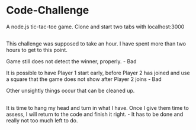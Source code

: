 # Code-Challenge
A node.js tic-tac-toe game. Clone and start two tabs with localhost:3000

##

This challenge was supposed to take an hour. I have spent more than two hours to get to this point. 

Game still does not detect the winner, properly. - Bad

It is possible to have Player 1 start early, before Player 2 has joined and use a square that the game does not show after Player 2 joins - Bad

Other unsightly things occur that can be cleaned up.

##

It is time to hang my head and turn in what I have. Once I give them time to assess, I will return to the code and finish it right. - It has to be done and really not too much left to do.
